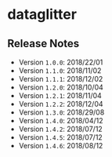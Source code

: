 # dataglitter



## Release Notes

* Version `1.0.0`: 2018/22/01
* Version `1.1.0`: 2018/11/02
* Version `1.1.1`: 2018/12/02
* Version `1.2.0`: 2018/10/04
* Version `1.2.1`: 2018/11/04
* Version `1.2.2`: 2018/12/04
* Version `1.3.0`: 2018/29/08
* Version `1.4.0`: 2018/04/12
* Version `1.4.2`: 2018/07/12
* Version `1.4.5`: 2018/07/12
* Version `1.4.6`: 2018/08/12
